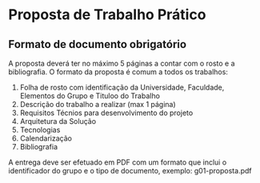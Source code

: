 # Proposta de Trabalho Prático
## Formato de documento obrigatório

A proposta deverá ter no máximo 5 páginas a contar com o rosto e a bibliografia.
O formato da proposta é comum a todos os trabalhos:
1. Folha de rosto com identificação da Universidade, Faculdade, Elementos do Grupo e Tituloo do Trabalho
2. Descrição do trabalho a realizar (max 1 página)
3. Requisitos Técnios para desenvolvimento do projeto
4. Arquitetura da Solução
5. Tecnologias
6. Calendarização
7. Bibliografia

A entrega deve ser efetuado em PDF com um formato que inclui o identificador do grupo e o tipo de documento, exemplo: g01-proposta.pdf
